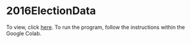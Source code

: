 # 2016ElectionData

To view, click [here](https://colab.research.google.com/drive/19aVPWWbxLtchqkNbnelDMcQVPzLGyl32?usp=sharing). To run the program, follow the instructions within the Google Colab.
